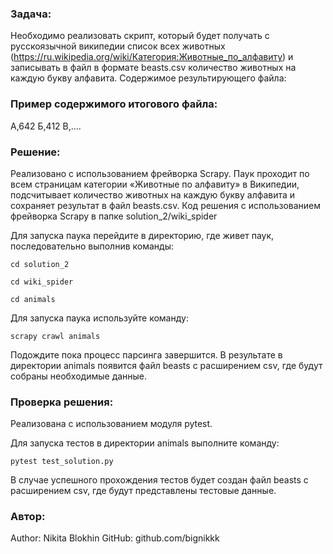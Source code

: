 ### Задача:
Необходимо реализовать скрипт, который будет получать с русскоязычной википедии список всех животных (https://ru.wikipedia.org/wiki/Категория:Животные_по_алфавиту) и записывать в файл в формате beasts.csv количество животных на каждую букву алфавита. Содержимое результирующего файла:

### Пример содержимого итогового файла:

А,642
Б,412
В,....


### Решение:
Реализовано с использованием фрейворка Scrapy. Паук проходит по всем страницам категории «Животные по алфавиту» в Википедии, подсчитывает количество животных на каждую букву алфавита и сохраняет результат в файл beasts.csv. Код решения с использованием фрейворка Scrapy в папке solution_2/wiki_spider

Для запуска паука перейдите в директорию, где живет паук, последовательно выполнив команды:

```
cd solution_2
```

```
cd wiki_spider
```

```
cd animals
```

Для запуска паука используйте команду:

```
scrapy crawl animals
```

Подождите пока процесс парсинга завершится. В результате в директории animals появится файл beasts с расширением csv, где будут собраны необходимые данные.


### Проверка решения:
Реализована с использованием модуля pytest. 

Для запуска тестов в директории animals выполните команду:

```
pytest test_solution.py
```

В случае успешного прохождения тестов будет создан файл beasts с расширением csv, где будут представлены тестовые данные.


### Автор:
Author: Nikita Blokhin 
GitHub: github.com/bignikkk